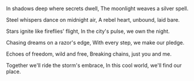 

In shadows deep where secrets dwell,
The moonlight weaves a silver spell.

Steel whispers dance on midnight air,
A rebel heart, unbound, laid bare.

Stars ignite like fireflies' flight,
In the city's pulse, we own the night.

Chasing dreams on a razor's edge,
With every step, we make our pledge.

Echoes of freedom, wild and free,
Breaking chains, just you and me.

Together we'll ride the storm's embrace,
In this cool world, we'll find our place.
